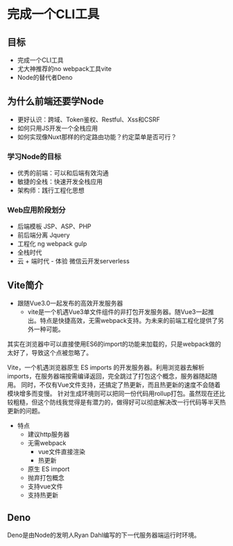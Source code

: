 # 完成一个CLI工具

## 目标

- 完成一个CLI工具
- 尤大神推荐的no webpack工具vite
- Node的替代者Deno

## 为什么前端还要学Node

- 更好认识：跨域、Token鉴权、Restful、Xss和CSRF
- 如何只用JS开发一个全栈应用
- 如何实现像Nuxt那样的约定路由功能？约定菜单是否可行？

### 学习Node的目标
- 优秀的前端：可以和后端有效沟通
- 敏捷的全栈：快速开发全栈应用
- 架构师：践行工程化思想

### Web应用阶段划分

- 后端模板 JSP、ASP、PHP
- 前后端分离 Jquery
- 工程化 ng webpack gulp
- 全栈时代
- 云 + 端时代 - 体验 微信云开发serverless


## Vite简介

- 跟随Vue3.0一起发布的高效开发服务器
    - vite是一个机遇Vue3单文件组件的非打包开发服务器。随Vue3一起推出。特点是快捷高效，无需webpack支持。为未来的前端工程化提供了另外一种可能。

其实在浏览器中可以直接使用ES6的import的功能来加载的，只是webpack做的太好了，导致这个点被忽略了。

Vite，一个机遇浏览器原生 ES imports 的开发服务器。利用浏览器去解析imports，在服务器端按需编译返回，完全跳过了打包这个概念，服务器随起随用。
同时，不仅有Vue文件支持，还搞定了热更新，而且热更新的速度不会随着模块增多而变慢。
针对生成环境则可以把同一份代码用rollup打包。虽然现在还比较粗糙，但这个防线我觉得是有潜力的，做得好可以彻底解决改一行代码等半天热更新的问题。



- 特点
    - 建议http服务器
    - 无需webpack
        - vue文件直接渲染
        - 热更新
    - 原生 ES import
    - 抛弃打包概念
    - 支持vue文件
    - 支持热更新


## Deno

Deno是由Node的发明人Ryan Dahl编写的下一代服务器端运行时环境。

